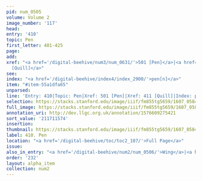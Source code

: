 ```yaml
---
pid: num_0505
volume: Volume 2
image_number: '117'
head:
entry: '410'
topic: Pen
first_letter: 401-425
page:
add:
xref: "<a href='/digital-beehive/num3/num_0631/'>501 [Pen]</a>|<a href='/digital-beehive/num2/num_0508/'>411
  [Quill]</a>"
see:
index: "<a href='/digital-beehive/index4/index_2900/'>pen[n]</a>"
item: "#item-55a1dfa65"
unparsed:
line: 'Entry: 410|Topic: Pen|Xref: 501 [Pen]|Xref: 411 [Quill]|Index: pen[n]|#item-55a1dfa65'
selection: https://stacks.stanford.edu/image/iiif/fm855tg5659/1607_0584/303,1574,3024,256/full/0/default.jpg
full_image: https://stacks.stanford.edu/image/iiif/fm855tg5659/1607_0584/full/full/0/default.jpg
annotation_uri: http://dev.llgc.org.uk/annotation/1576609275421
sort_value: '211711574'
insertion:
thumbnail: https://stacks.stanford.edu/image/iiif/fm855tg5659/1607_0584/303,1574,600,180/250,/0/default.jpg
label: 410. Pen
location: "<a href='/digital-beehive/toc/toc2_107/'>Full Page</a>"
issue:
also_in_entry: "<a href='/digital-beehive/num2/num_0506/'>Wing</a>|<a href='/digital-beehive/num2/num_0507/'>Ink-horn</a>"
order: '232'
layout: alpha_item
collection: num2
---
```

